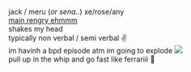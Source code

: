 jack / meru (*or sena..*) xe/rose/any  
[main rengry ehmmm](https://rentry.org/scenario_liar)  
shakes my head  
typically non verbal / semi verbal ✌  
im havinh a bpd episode atm im going to explode ![](https://cdn.discordapp.com/attachments/729124835296280689/1087785064059916319/image.png)  
pull up in the whip and go fast like ferrariii 
